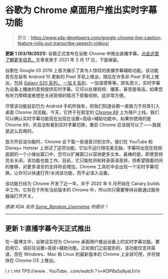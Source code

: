 # 谷歌为 Chrome 桌面用户推出实时字幕功能

> 原文：<https://www.xda-developers.com/google-chrome-live-caption-feature-rolls-out-transcribe-speech-videos/>

**更新 1 (03/18/2021):** 谷歌正式宣布在谷歌 Chrome 中推出直播字幕。[点击这里了解更多信息。](#update1)文章发表于 2021 年 3 月 17 日，下面保留。

谷歌在 Google I/0 2019 上首次展示了其令人惊叹的直播字幕辅助功能。该功能首先在装有 Android 10 更新的 Pixel 手机上推出，随后在许多非 Pixel 手机上推出，包括 [Galaxy S20 系列、](https://www.xda-developers.com/samsung-galaxy-s20-google-live-caption/) [一加 8 系列](https://www.xda-developers.com/oneplus-8-series-update-adds-live-caption-bullets-wireless-z-integration-dolby-atmos/)、一加诺德等等。顾名思义，实时字幕为设备上播放的音频提供实时字幕。它可以处理视频、播客，甚至是电话。如果您有听力障碍或者想在关闭音频的情况下观看视频，这非常方便。

尽管该功能目前仍为 Android 手机所独有，但我们知道谷歌一直致力于将其引入桌面 Chrome 浏览器。今天，它终于在稳定的 [Chrome 89](https://www.xda-developers.com/chrome-89-revamped-profiles-reading-list-more/) 上为用户上线。我们可以确认实时字幕功能现在出现在设置>高级>辅助功能中。如果你使用的是 Chrome 89，并且没有看到实时字幕切换，重启 Chrome 应该就可以了——我就是这么启用的。

首次开启该功能时，Chrome 会下载一些语音识别文件。我们在 YouTube 和 Disney+ Hotstar 上测试了这项功能，它似乎运行得完美无缺。字幕将出现在视频底部的一个小弹出窗口中，您可以扩展窗口以容纳更多文本。最棒的是，即使音频完全关闭，该功能也能工作。目前，它只能检测和转录英语音频，但希望随着时间的推移，对更多语言的支持将会增加。Chrome 工具栏中会出现一个实时字幕切换，让你可以快速打开/关闭该功能，而不必深入设置。

该功能已经为 Chrome 开发了近一年，并于 2020 年 6 月开始在 Canary builds 中工作。它存在于所有当前版本的 Chrome 中，所以你只需要等待谷歌通过服务器端打开开关。

*感谢 XDA 会员 [Some_Random_Username](https://forum.xda-developers.com/m/some_random_username.8234677/) 的提示！*

* * *

## 更新 1:直播字幕今天正式推出

在一篇博文中，谷歌证实将为 Chrome 桌面用户推出设备上的实时字幕功能。要启用它，请前往设置>高级>辅助功能。正如我们之前提到的，该功能仅支持英语，但在 Windows、Mac 和 Linux 的最新版本的 Chrome 上全球可用，并将很快在 Chrome OS 上推出。

\ r \ nht TPS://www . YouTube . com/watch？v=KDP8a5s8yaU\r\n